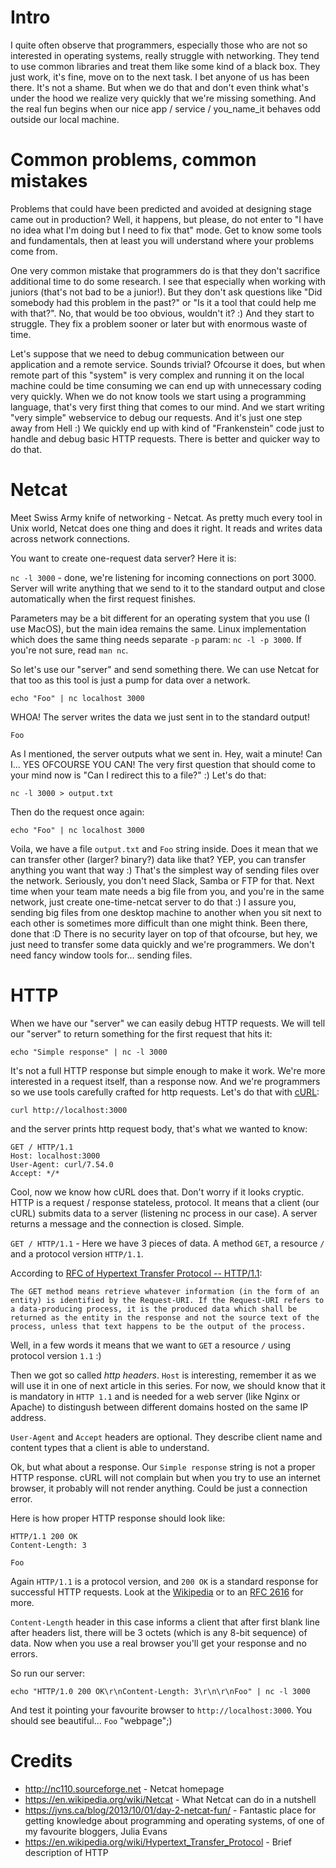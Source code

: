 # Intro
I quite often observe that programmers, especially those who are not so interested in operating systems, really struggle with networking. They tend to use common libraries and treat them like some kind of a black box. They just work, it's fine, move on to the next task. I bet anyone of us has been there. It's not a shame. But when we do that and don't even think what's under the hood we realize very quickly that we're missing something. And the real fun begins when our nice app / service / you_name_it behaves odd outside our local machine.

# Common problems, common mistakes
Problems that could have been predicted and avoided at designing stage came out in production? Well, it happens, but please, do not enter to "I have no idea what I'm doing but I need to fix that" mode. Get to know some tools and fundamentals, then at least you will understand where your problems come from.

One very common mistake that programmers do is that they don't sacrifice additional time to do some research. I see that especially when working with juniors (that's not bad to be a junior!). But they don't ask questions like "Did somebody had this problem in the past?" or "Is it a tool that could help me with that?". No, that would be too obvious, wouldn't it? :) And they start to struggle. They fix a problem sooner or later but with enormous waste of time.

Let's suppose that we need to debug communication between our application and a remote service. Sounds trivial? Ofcourse it does, but when remote part of this "system" is very complex and running it on the local machine could be time consuming we can end up with unnecessary coding very quickly. When we do not know tools we start using a programming language, that's very first thing that comes to our mind. And we start writing "very simple" webservice to debug our requests. And it's just one step away from Hell :) We quickly end up with kind of "Frankenstein" code just to handle and debug basic HTTP requests. There is better and quicker way to do that.

# Netcat
Meet Swiss Army knife of networking - Netcat. As pretty much every tool in Unix world, Netcat does one thing and does it right. It reads and writes data across network connections.

You want to create one-request data server? Here it is:

`nc -l 3000` - done, we're listening for incoming connections on port 3000. Server will write anything that we send to it to the standard output and close automatically when the first request finishes.

Parameters may be a bit different for an operating system that you use (I use MacOS), but the main idea remains the same. Linux implementation which does the same thing needs separate `-p` param: `nc -l -p 3000`. If you're not sure, read `man nc`.

So let's use our "server" and send something there. We can use Netcat for that too as this tool is just a pump for data over a network.

`echo "Foo" | nc localhost 3000`

WHOA! The server writes the data we just sent in to the standard output!

`Foo`

As I mentioned, the server outputs what we sent in. Hey, wait a minute! Can I... YES OFCOURSE YOU CAN!
The very first question that should come to your mind now is "Can I redirect this to a file?" :) Let's do that:

`nc -l 3000 > output.txt`

Then do the request once again:

`echo "Foo" | nc localhost 3000`

Voila, we have a file `output.txt` and `Foo` string inside. Does it mean that we can transfer other (larger? binary?) data like that? YEP, you can transfer anything you want that way :) That's the simplest way of sending files over the network. Seriously, you don't need Slack, Samba or FTP for that. Next time when your team mate needs a big file from you, and you're in the same network, just create one-time-netcat server to do that :) I assure you, sending big files from one desktop machine to another when you sit next to each other is sometimes more difficult than one might think. Been there, done that :D There is no security layer on top of that ofcourse, but hey, we just need to transfer some data quickly and we're programmers. We don't need fancy window tools for... sending files.

# HTTP

When we have our "server" we can easily debug HTTP requests. We will tell our "server" to return something for the first request that hits it:

`echo "Simple response" | nc -l 3000`

It's not a full HTTP response but simple enough to make it work. We're more interested in a request itself, than a response now. And we're programmers so we use tools carefully crafted for http requests. Let's do that with [cURL](https://curl.haxx.se):

`curl http://localhost:3000`

and the server prints http request body, that's what we wanted to know:

```
GET / HTTP/1.1
Host: localhost:3000
User-Agent: curl/7.54.0
Accept: */*

```

Cool, now we know how cURL does that. Don't worry if it looks cryptic. HTTP is a request / response stateless, protocol. It means that a client (our cURL) submits data to a server (listening nc process in our case). A server returns a message and the connection is closed. Simple.

`GET / HTTP/1.1` - Here we have 3 pieces of data. A method `GET`, a resource `/` and a protocol version `HTTP/1.1`.

According to [RFC of Hypertext Transfer Protocol -- HTTP/1.1](https://tools.ietf.org/html/rfc2616#page-53):

```
The GET method means retrieve whatever information (in the form of an entity) is identified by the Request-URI. If the Request-URI refers to a data-producing process, it is the produced data which shall be returned as the entity in the response and not the source text of the process, unless that text happens to be the output of the process.
```

Well, in a few words it means that we want to `GET` a resource `/` using protocol version `1.1` :)

Then we got so called _http headers_. `Host` is interesting, remember it as we will use it in one of next article in this series. For now, we should know that it is mandatory in `HTTP 1.1` and is needed for a web server (like Nginx or Apache) to distingush between different domains hosted on the same IP address.

`User-Agent` and `Accept` headers are optional. They describe client name and content types that a client is able to understand.

Ok, but what about a response. Our `Simple response` string is not a proper HTTP response. cURL will not complain but when you try to use an internet browser, it probably will not render anything. Could be just a connection error.

Here is how proper HTTP response should look like:

```
HTTP/1.1 200 OK
Content-Length: 3

Foo
```

Again `HTTP/1.1` is a protocol version, and `200 OK` is a standard response for successful HTTP requests. Look at the [Wikipedia](https://en.wikipedia.org/wiki/List_of_HTTP_status_codes) or to an [RFC 2616](https://tools.ietf.org/html/rfc2616#section-10) for more.

`Content-Length` header in this case informs a client that after first blank line after headers list, there will be 3 octets (which is any 8-bit sequence) of data. Now when you use a real browser you'll get your response and no errors.

So run our server:

`echo "HTTP/1.0 200 OK\r\nContent-Length: 3\r\n\r\nFoo" | nc -l 3000`

And test it pointing your favourite browser to `http://localhost:3000`. You should see beautiful... `Foo` "webpage";)

# Credits

* http://nc110.sourceforge.net - Netcat homepage
* https://en.wikipedia.org/wiki/Netcat - What Netcat can do in a nutshell
* https://jvns.ca/blog/2013/10/01/day-2-netcat-fun/ - Fantastic place for getting knowledge about programming and operating systems, of one of my favourite bloggers, Julia Evans
* https://en.wikipedia.org/wiki/Hypertext_Transfer_Protocol - Brief description of HTTP

